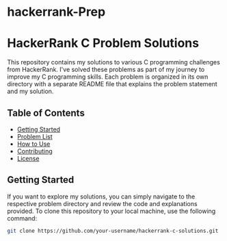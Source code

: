 # hackerrank-Prep
# HackerRank C Problem Solutions

This repository contains my solutions to various C programming challenges from HackerRank. I've solved these problems as part of my journey to improve my C programming skills. Each problem is organized in its own directory with a separate README file that explains the problem statement and my solution.

## Table of Contents

- [Getting Started](#getting-started)
- [Problem List](#problem-list)
- [How to Use](#how-to-use)
- [Contributing](#contributing)
- [License](#license)

## Getting Started

If you want to explore my solutions, you can simply navigate to the respective problem directory and review the code and explanations provided. To clone this repository to your local machine, use the following command:

```bash
git clone https://github.com/your-username/hackerrank-c-solutions.git

